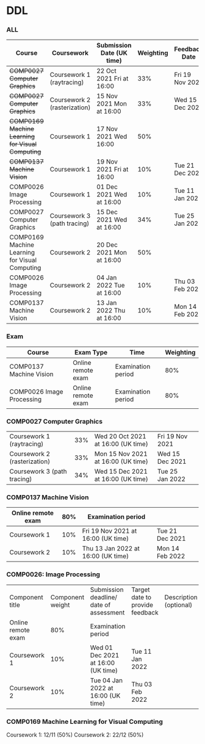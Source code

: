 # DDL

### ALL

| Course                                             | Coursework                   | Submission Date (UK time) | Weighting | Feedback Date   |
| -------------------------------------------------- | ---------------------------- | ------------------------- | --------- | --------------- |
| ~~COMP0027 Computer Graphics~~                     | Coursework 1 (raytracing)    | 22 Oct 2021 Fri at 16:00  | 33%       | Fri 19 Nov 2021 |
| ~~COMP0027 Computer Graphics~~                     | Coursework 2 (rasterization) | 15 Nov 2021 Mon at 16:00  | 33%       | Wed 15 Dec 2021 |
| ~~COMP0169 Machine Learning for Visual Computing~~ | Coursework 1                 | 17 Nov 2021 Wed 16:00     | 50%       |                 |
| ~~COMP0137 Machine Vision~~                        | Coursework 1                 | 19 Nov 2021 Fri at 16:00  | 10%       | Tue 21 Dec 2021 |
| COMP0026 Image Processing                          | Coursework 1                 | 01 Dec 2021 Wed at 16:00  | 10%       | Tue 11 Jan 2022 |
| COMP0027 Computer Graphics                         | Coursework 3 (path tracing)  | 15 Dec 2021 Wed at 16:00  | 34%       | Tue 25 Jan 2022 |
| COMP0169 Machine Learning for Visual Computing     | Coursework 2                 | 20 Dec 2021 Mon at 16:00  | 50%       |                 |
| COMP0026 Image Processing                          | Coursework 2                 | 04 Jan 2022 Tue at 16:00  | 10%       | Thu 03 Feb 2022 |
| COMP0137 Machine Vision                            | Coursework 2                 | 13 Jan 2022 Thu at 16:00  | 10%       | Mon 14 Feb 2022 |

### Exam

| Course                    | Exam Type          | Time               | Weighting |
| ------------------------- | ------------------ | ------------------ | --------- |
| COMP0137 Machine Vision   | Online remote exam | Examination period | 80%       |
| COMP0026 Image Processing | Online remote exam | Examination period | 80%       |

### COMP0027 Computer Graphics

|                              |      |                                    |                 |      |
| ---------------------------- | ---- | ---------------------------------- | --------------- | ---- |
| Coursework 1 (raytracing)    | 33%  | Wed 20 Oct 2021 at 16:00 (UK time) | Fri 19 Nov 2021 |      |
| Coursework 2 (rasterization) | 33%  | Mon 15 Nov 2021 at 16:00 (UK time) | Wed 15 Dec 2021 |      |
| Coursework 3 (path tracing)  | 34%  | Wed 15 Dec 2021 at 16:00 (UK time) | Tue 25 Jan 2022 |      |

### COMP0137 Machine Vision

| Online remote exam | 80%  | Examination period                 |                 |      |
| ------------------ | ---- | ---------------------------------- | --------------- | ---- |
| Coursework 1       | 10%  | Fri 19 Nov 2021 at 16:00 (UK time) | Tue 21 Dec 2021 |      |
| Coursework 2       | 10%  | Thu 13 Jan 2022 at 16:00 (UK time) | Mon 14 Feb 2022 |      |

### COMP0026: Image Processing

|                    |                  |                                         |                                 |                        |
| ------------------ | ---------------- | --------------------------------------- | ------------------------------- | ---------------------- |
| Component title    | Component weight | Submission deadline/ date of assessment | Target date to provide feedback | Description (optional) |
| Online remote exam | 80%              | Examination period                      |                                 |                        |
| Coursework 1       | 10%              | Wed 01 Dec 2021 at 16:00 (UK time)      | Tue 11 Jan 2022                 |                        |
| Coursework 2       | 10%              | Tue 04 Jan 2022 at 16:00 (UK time)      | Thu 03 Feb 2022                 |                        |

### COMP0169 Machine Learning for Visual Computing

Coursework 1: 12/11 (50%)
Coursework 2: 22/12 (50%)

